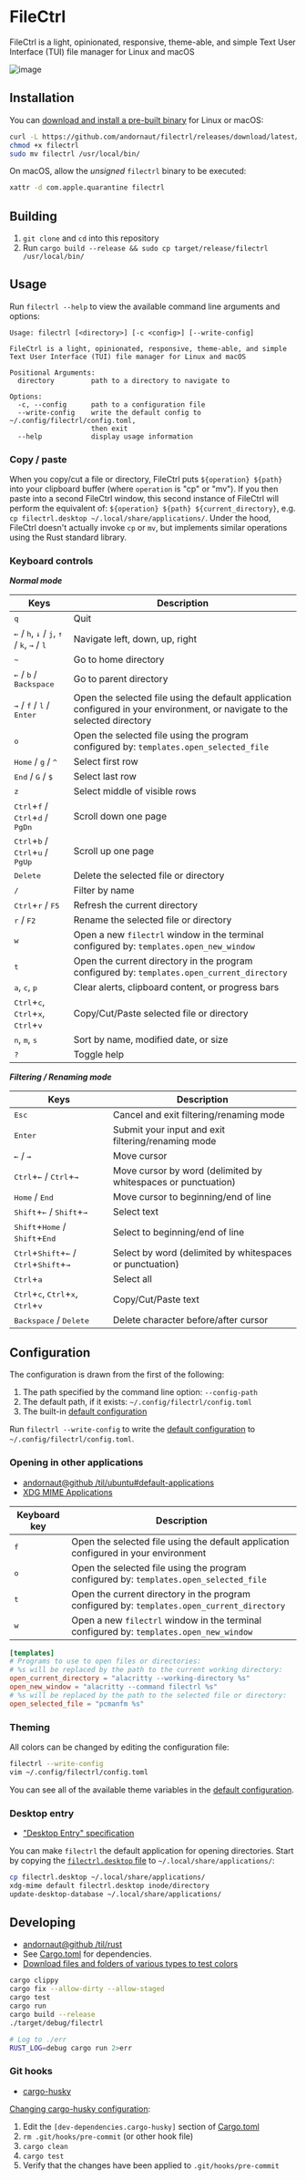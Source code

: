 # FileCtrl

FileCtrl is a light, opinionated, responsive, theme-able, and simple Text User Interface (TUI) file manager for Linux and macOS

![image](./screenshot.png)

## Installation

You can [download and install a pre-built binary](https://github.com/andornaut/filectrl/releases) for Linux or macOS:

```bash
curl -L https://github.com/andornaut/filectrl/releases/download/latest/filectrl-linux -o filectrl
chmod +x filectrl
sudo mv filectrl /usr/local/bin/
```

On macOS, allow the _unsigned_ `filectrl` binary to be executed:

```bash
xattr -d com.apple.quarantine filectrl
```

## Building

1. `git clone` and `cd` into this repository
1. Run ```cargo build --release && sudo cp target/release/filectrl /usr/local/bin/```

## Usage

Run `filectrl --help` to view the available command line arguments and options:

```text
Usage: filectrl [<directory>] [-c <config>] [--write-config]

FileCtrl is a light, opinionated, responsive, theme-able, and simple
Text User Interface (TUI) file manager for Linux and macOS

Positional Arguments:
  directory         path to a directory to navigate to

Options:
  -c, --config      path to a configuration file
  --write-config    write the default config to ~/.config/filectrl/config.toml,
                    then exit
  --help            display usage information
```

### Copy / paste

When you copy/cut a file or directory, FileCtrl puts `${operation} ${path}` into your clipboard buffer
(where `operation` is "cp" or "mv").
If you then paste into a second FileCtrl window, this second instance of FileCtrl will perform the equivalent of:
`${operation} ${path} ${current_directory}`, e.g. `cp filectrl.desktop ~/.local/share/applications/`.
Under the hood, FileCtrl doesn't actually invoke `cp` or `mv`, but implements similar operations using the Rust standard library.

### Keyboard controls

_**Normal mode**_

Keys | Description
--- | ---
<kbd>q</kbd> | Quit
<kbd>←</kbd> / <kbd>h</kbd>, <kbd>↓</kbd> / <kbd>j</kbd>, <kbd>↑</kbd> / <kbd>k</kbd>,  <kbd>→</kbd> / <kbd>l</kbd> | Navigate left, down, up, right
<kbd>~</kbd> | Go to home directory
<kbd>←</kbd> / <kbd>b</kbd> / <kbd>Backspace</kbd> | Go to parent directory
<kbd>→</kbd> / <kbd>f</kbd> / <kbd>l</kbd> / <kbd>Enter</kbd> | Open the selected file using the default application configured in your environment, or navigate to the selected directory
<kbd>o</kbd> | Open the selected file using the program configured by: `templates.open_selected_file`
<kbd>Home</kbd> / <kbd>g</kbd> / <kbd>^</kbd> | Select first row
<kbd>End</kbd> / <kbd>G</kbd> / <kbd>$</kbd> | Select last row
<kbd>z</kbd> | Select middle of visible rows
<kbd>Ctrl</kbd>+<kbd>f</kbd> / <kbd>Ctrl</kbd>+<kbd>d</kbd> / <kbd>PgDn</kbd> | Scroll down one page
<kbd>Ctrl</kbd>+<kbd>b</kbd> / <kbd>Ctrl</kbd>+<kbd>u</kbd> / <kbd>PgUp</kbd> | Scroll up one page
<kbd>Delete</kbd> | Delete the selected file or directory
<kbd> / </kbd> | Filter by name
<kbd>Ctrl</kbd>+<kbd>r</kbd> / <kbd>F5</kbd> | Refresh the current directory
<kbd>r</kbd> / <kbd>F2</kbd> | Rename the selected file or directory
<kbd>w</kbd> | Open a new `filectrl` window in the terminal configured by: `templates.open_new_window`
<kbd>t</kbd> | Open the current directory in the program configured by: `templates.open_current_directory`
<kbd>a</kbd>, <kbd>c</kbd>, <kbd>p</kbd> | Clear alerts, clipboard content, or progress bars
<kbd>Ctrl</kbd>+<kbd>c</kbd>, <kbd>Ctrl</kbd>+<kbd>x</kbd>, <kbd>Ctrl</kbd>+<kbd>v</kbd> | Copy/Cut/Paste selected file or directory
<kbd>n</kbd>, <kbd>m</kbd>, <kbd>s</kbd> | Sort by name, modified date, or size
<kbd>?</kbd> | Toggle help

_**Filtering / Renaming mode**_

Keys | Description
--- | ---
<kbd>Esc</kbd> | Cancel and exit filtering/renaming mode
<kbd>Enter</kbd> | Submit your input and exit filtering/renaming mode
<kbd>←</kbd> / <kbd>→</kbd> | Move cursor
<kbd>Ctrl</kbd>+<kbd>←</kbd> / <kbd>Ctrl</kbd>+<kbd>→</kbd> | Move cursor by word (delimited by whitespaces or punctuation)
<kbd>Home</kbd> / <kbd>End</kbd> | Move cursor to beginning/end of line
<kbd>Shift</kbd>+<kbd>←</kbd> / <kbd>Shift</kbd>+<kbd>→</kbd> | Select text
<kbd>Shift</kbd>+<kbd>Home</kbd> / <kbd>Shift</kbd>+<kbd>End</kbd> | Select to beginning/end of line
<kbd>Ctrl</kbd>+<kbd>Shift</kbd>+<kbd>←</kbd> / <kbd>Ctrl</kbd>+<kbd>Shift</kbd>+<kbd>→</kbd> | Select by word (delimited by whitespaces or punctuation)
<kbd>Ctrl</kbd>+<kbd>a</kbd> | Select all
<kbd>Ctrl</kbd>+<kbd>c</kbd>, <kbd>Ctrl</kbd>+<kbd>x</kbd>, <kbd>Ctrl</kbd>+<kbd>v</kbd> | Copy/Cut/Paste text
<kbd>Backspace</kbd> / <kbd>Delete</kbd> | Delete character before/after cursor

## Configuration

The configuration is drawn from the first of the following:

1. The path specified by the command line option: `--config-path`
1. The default path, if it exists: `~/.config/filectrl/config.toml`
1. The built-in [default configuration](./src/app/default_config.rs)

Run `filectrl --write-config` to write the [default configuration](./src/app/default_config.rs) to `~/.config/filectrl/config.toml`.

### Opening in other applications

- [andornaut@github /til/ubuntu#default-applications](https://github.com/andornaut/til/blob/master/docs/ubuntu.md#default-applications)
- [XDG MIME Applications](https://wiki.archlinux.org/title/XDG_MIME_Applications)

Keyboard key | Description
--- | ---
<kbd>f</kbd> | Open the selected file using the default application configured in your environment
<kbd>o</kbd> | Open the selected file using the program configured by: `templates.open_selected_file`
<kbd>t</kbd> | Open the current directory in the program configured by: `templates.open_current_directory`
<kbd>w</kbd> | Open a new `filectrl` window in the terminal configured by: `templates.open_new_window`

```toml
[templates]
# Programs to use to open files or directories:
# %s will be replaced by the path to the current working directory:
open_current_directory = "alacritty --working-directory %s"
open_new_window = "alacritty --command filectrl %s"
# %s will be replaced by the path to the selected file or directory:
open_selected_file = "pcmanfm %s"
```

### Theming

All colors can be changed by editing the configuration file:

```bash
filectrl --write-config
vim ~/.config/filectrl/config.toml
```

You can see all of the available theme variables in the [default configuration](./src/app/default_config.rs).

### Desktop entry

- ["Desktop Entry" specification](https://specifications.freedesktop.org/desktop-entry-spec/desktop-entry-spec-latest.html)

You can make `filectrl` the default application for opening directories. Start by copying the [`filectrl.desktop` file](./filectrl.desktop) to `~/.local/share/applications/`:

```bash
cp filectrl.desktop ~/.local/share/applications/
xdg-mime default filectrl.desktop inode/directory
update-desktop-database ~/.local/share/applications/
```

## Developing

- [andornaut@github /til/rust](https://github.com/andornaut/til/blob/master/docs/rust.md)
- See [Cargo.toml](./Cargo.toml) for dependencies.
- [Download files and folders of various types to test colors](https://github.com/seebi/dircolors-solarized/raw/refs/heads/master/test-directory.tar.bz2)

```bash
cargo clippy
cargo fix --allow-dirty --allow-staged
cargo test
cargo run
cargo build --release
./target/debug/filectrl

# Log to ./err
RUST_LOG=debug cargo run 2>err
```

### Git hooks

- [cargo-husky](https://github.com/rhysd/cargo-husky)

[Changing cargo-husky configuration](https://github.com/rhysd/cargo-husky/issues/30):

1. Edit the `[dev-dependencies.cargo-husky]` section of [Cargo.toml](./Cargo.toml)
1. `rm .git/hooks/pre-commit` (or other hook file)
1. `cargo clean`
1. `cargo test`
1. Verify that the changes have been applied to `.git/hooks/pre-commit`
